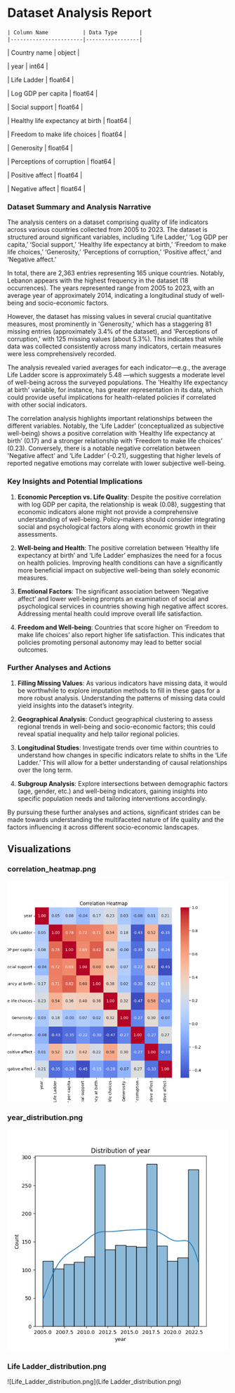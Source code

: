 # Dataset Analysis Report


    | Column Name           | Data Type       |
    |-----------------------|-----------------|
      
| Country name            | object          |



| year                    | int64           |



| Life Ladder             | float64         |



| Log GDP per capita      | float64         |



| Social support          | float64         |



| Healthy life expectancy at birth | float64         |



| Freedom to make life choices | float64         |



| Generosity              | float64         |



| Perceptions of corruption | float64         |



| Positive affect         | float64         |



| Negative affect         | float64         |




### Dataset Summary and Analysis Narrative

The analysis centers on a dataset comprising quality of life indicators across various countries collected from 2005 to 2023. The dataset is structured around significant variables, including ‘Life Ladder,’ ’Log GDP per capita,’ ‘Social support,’ ‘Healthy life expectancy at birth,’ ‘Freedom to make life choices,’ ‘Generosity,’ ‘Perceptions of corruption,’ ‘Positive affect,’ and ‘Negative affect.’ 

In total, there are 2,363 entries representing 165 unique countries. Notably, Lebanon appears with the highest frequency in the dataset (18 occurrences). The years represented range from 2005 to 2023, with an average year of approximately 2014, indicating a longitudinal study of well-being and socio-economic factors.

However, the dataset has missing values in several crucial quantitative measures, most prominently in 'Generosity,' which has a staggering 81 missing entries (approximately 3.4% of the dataset), and 'Perceptions of corruption,' with 125 missing values (about 5.3%). This indicates that while data was collected consistently across many indicators, certain measures were less comprehensively recorded. 

The analysis revealed varied averages for each indicator—e.g., the average Life Ladder score is approximately 5.48 —which suggests a moderate level of well-being across the surveyed populations. The 'Healthy life expectancy at birth' variable, for instance, has greater representation in its data, which could provide useful implications for health-related policies if correlated with other social indicators.

The correlation analysis highlights important relationships between the different variables. Notably, the ‘Life Ladder’ (conceptualized as subjective well-being) shows a positive correlation with ‘Healthy life expectancy at birth’ (0.17) and a stronger relationship with ‘Freedom to make life choices’ (0.23). Conversely, there is a notable negative correlation between 'Negative affect' and ‘Life Ladder’ (-0.21), suggesting that higher levels of reported negative emotions may correlate with lower subjective well-being. 

### Key Insights and Potential Implications

1. **Economic Perception vs. Life Quality**: Despite the positive correlation with log GDP per capita, the relationship is weak (0.08), suggesting that economic indicators alone might not provide a comprehensive understanding of well-being. Policy-makers should consider integrating social and psychological factors along with economic growth in their assessments.

2. **Well-being and Health**: The positive correlation between ‘Healthy life expectancy at birth’ and ‘Life Ladder’ emphasizes the need for a focus on health policies. Improving health conditions can have a significantly more beneficial impact on subjective well-being than solely economic measures.

3. **Emotional Factors**: The significant association between ‘Negative affect’ and lower well-being prompts an examination of social and psychological services in countries showing high negative affect scores. Addressing mental health could improve overall life satisfaction.

4. **Freedom and Well-being**: Countries that score higher on ‘Freedom to make life choices’ also report higher life satisfaction. This indicates that policies promoting personal autonomy may lead to better social outcomes.

### Further Analyses and Actions

1. **Filling Missing Values**: As various indicators have missing data, it would be worthwhile to explore imputation methods to fill in these gaps for a more robust analysis. Understanding the patterns of missing data could yield insights into the dataset’s integrity.

2. **Geographical Analysis**: Conduct geographical clustering to assess regional trends in well-being and socio-economic factors; this could reveal spatial inequality and help tailor regional policies.

3. **Longitudinal Studies**: Investigate trends over time within countries to understand how changes in specific indicators relate to shifts in the ‘Life Ladder.’ This will allow for a better understanding of causal relationships over the long term.

4. **Subgroup Analysis**: Explore intersections between demographic factors (age, gender, etc.) and well-being indicators, gaining insights into specific population needs and tailoring interventions accordingly.

By pursuing these further analyses and actions, significant strides can be made towards understanding the multifaceted nature of life quality and the factors influencing it across different socio-economic landscapes.

## Visualizations
### correlation_heatmap.png
![correlation_heatmap.png](correlation_heatmap.png)

### year_distribution.png
![year_distribution.png](year_distribution.png)

### Life Ladder_distribution.png
![Life_Ladder_distribution.png](Life Ladder_distribution.png)

